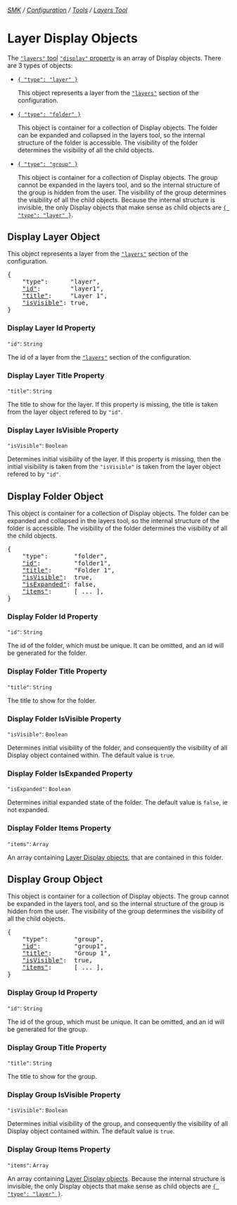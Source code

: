 ###### [SMK](../..) / [Configuration](..) / [Tools](.) / [Layers Tool](layers)

# Layer Display Objects

The [`"layers"` tool](layers) [`"display"` property](layers#display-property) is an array of Display objects.
There are 3 types of objects:

- [`{ "type": "layer" }`](#display-layer-object)

    This object represents a layer from the [`"layers"`](../layers) section of the configuration.

- [`{ "type": "folder" }`](#display-folder-object)

    This object is container for a collection of Display objects.
    The folder can be expanded and collapsed in the layers tool, so the internal structure of the folder is accessible.
    The visibility of the folder determines the visibility of all the child objects.

- [`{ "type": "group" }`](#display-group-object)

    This object is container for a collection of Display objects.
    The group cannot be expanded in the layers tool, and so the internal structure of the group is hidden from the user.
    The visibility of the group determines the visibility of all the child objects.
    Because the internal structure is invisible, the only Display objects that make sense as child objects are [`{ "type": "layer" }`](#display-layer-object).


## Display Layer Object

This object represents a layer from the [`"layers"`](../layers) section of the configuration.

<pre>
{
    "type":      "layer",
    <a href="#display-layer-id-property"        >"id"</a>:        "layer1",
    <a href="#display-layer-title-property"     >"title"</a>:     "Layer 1",
    <a href="#display-layer-isvisible-property" >"isVisible"</a>: true,
}
</pre>


### Display Layer Id Property
`"id"`: `String`

The id of a layer from the [`"layers"`](../layers) section of the configuration.


### Display Layer Title Property
`"title"`: `String`

The title to show for the layer.
If this property is missing, the title is taken from the layer object refered to by `"id"`.


### Display Layer IsVisible Property
`"isVisible"`: `Boolean`

Determines initial visibility of the layer.
If this property is missing, then the initial visibility is taken from the `"isVisible"` is taken from the layer object refered to by `"id"`.


## Display Folder Object

This object is container for a collection of Display objects.
The folder can be expanded and collapsed in the layers tool, so the internal structure of the folder is accessible.
The visibility of the folder determines the visibility of all the child objects.

<pre>
{
    "type":       "folder",
    <a href="#display-folder-id-property"        >"id"</a>:         "folder1",
    <a href="#display-folder-title-property"     >"title"</a>:      "Folder 1",
    <a href="#display-folder-isvisible-property" >"isVisible"</a>:  true,
    <a href="#display-folder-isexpanded-property">"isExpanded"</a>: false,
    <a href="#displa-yfolder-items-property"     >"items"</a>:      [ ... ],
}
</pre>

### Display Folder Id Property
`"id"`: `String`

The id of the folder, which must be unique.
It can be omitted, and an id will be generated for the folder.


### Display Folder Title Property
`"title"`: `String`

The title to show for the folder.


### Display Folder IsVisible Property
`"isVisible"`: `Boolean`

Determines initial visibility of the folder, and consequently the visibility of all Display object contained within.
The default value is `true`.


### Display Folder IsExpanded Property
`"isExpanded"`: `Boolean`

Determines initial expanded state of the folder.
The default value is `false`, ie not expanded.


### Display Folder Items Property
`"items"`: `Array`

An array containing [Layer Display objects](#layer-display-objects), that are contained in this folder.



## Display Group Object

This object is container for a collection of Display objects.
The group cannot be expanded in the layers tool, and so the internal structure of the group is hidden from the user.
The visibility of the group determines the visibility of all the child objects.

<pre>
{
    "type":       "group",
    <a href="#display-group-id-property"        >"id"</a>:         "group1",
    <a href="#display-group-title-property"     >"title"</a>:      "Group 1",
    <a href="#display-group-isvisible-property" >"isVisible"</a>:  true,
    <a href="#display-group-items-property"     >"items"</a>:      [ ... ],
}
</pre>

### Display Group Id Property
`"id"`: `String`

The id of the group, which must be unique.
It can be omitted, and an id will be generated for the group.


### Display Group Title Property
`"title"`: `String`

The title to show for the group.


### Display Group IsVisible Property
`"isVisible"`: `Boolean`

Determines initial visibility of the group, and consequently the visibility of all Display object contained within.
The default value is `true`.


### Display Group Items Property
`"items"`: `Array`

An array containing [Layer Display objects](#layer-display-objects).
Because the internal structure is invisible, the only Display objects that make sense as child objects are [`{ "type": "layer" }`](#display-layer-object).

